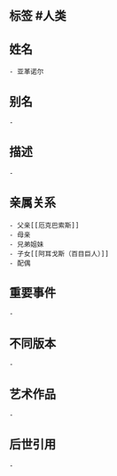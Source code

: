## 标签  #人类
## 姓名
	- 亚革诺尔
## 别名
	-
## 描述
	-
## 亲属关系
	- 父亲[[厄克巴索斯]]
	- 母亲
	- 兄弟姐妹
	- 子女[[阿耳戈斯（百目巨人）]]
	- 配偶
## 重要事件
	-
## 不同版本
	-
## 艺术作品
	-
## 后世引用
	-

